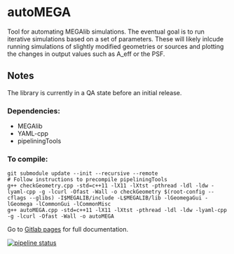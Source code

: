# autoMEGA

Tool for automating MEGAlib simulations. The eventual goal is to run iterative simulations based on a set of parameters. These will likely inlcude running simulations of slightly modified geometries or sources and plotting the changes in output values such as A_eff or the PSF.

## Notes

The library is currently in a QA state before an initial release.

### Dependencies:
- MEGAlib
- YAML-cpp
- pipeliningTools

### To compile:

```
git submodule update --init --recursive --remote
# Follow instructions to precompile pipeliningTools
g++ checkGeometry.cpp -std=c++11 -lX11 -lXtst -pthread -ldl -ldw -lyaml-cpp -g -lcurl -Ofast -Wall -o checkGeometry $(root-config --cflags --glibs) -I$MEGALIB/include -L$MEGALIB/lib -lGeomegaGui -lGeomega -lCommonGui -lCommonMisc
g++ autoMEGA.cpp -std=c++11 -lX11 -lXtst -pthread -ldl -ldw -lyaml-cpp -g -lcurl -Ofast -Wall -o autoMEGA
```

Go to [Gitlab pages](https://cbray.gitlab.io/autoMEGA/autoMEGA_8cpp.html) for full documentation.

[![pipeline status](https://gitlab.com/cbray/autoMEGA/badges/master/pipeline.svg)](https://gitlab.com/cbray/autoMEGA/pipelines)
